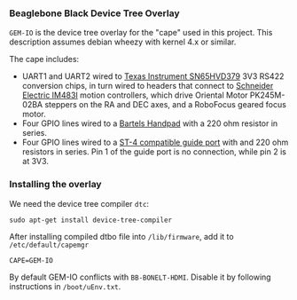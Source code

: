### Beaglebone Black Device Tree Overlay

`GEM-IO` is the device tree overlay for the "cape" used in this project.
This description assumes debian wheezy with kernel 4.x or similar.

The cape includes:
* UART1 and UART2 wired to [Texas Instrument SN65HVD379](http://www.ti.com/product/sn65hvd379) 3V3 RS422 conversion chips, in turn wired to headers that connect to [Schneider Electric IM483I](http://motion.schneider-electric.com/products/im483i_ie.html) motion controllers, which drive Oriental Motor PK245M-02BA steppers on the RA and DEC axes, and a RoboFocus geared focus motor.
* Four GPIO lines wired to a [Bartels Handpad](http://www.bbastrodesigns.com/handpad-assembly_notes.html) with a 220 ohm resistor in series.
* Four GPIO lines wired to a [ST-4 compatible guide port](http://www.store.shoestringastronomy.com/guide_port_cables.pdf) with and 220 ohm resistors in series.  Pin 1 of the guide port is no connection, while pin 2 is at 3V3.

### Installing the overlay

We need the device tree compiler `dtc`:
```
sudo apt-get install device-tree-compiler
```

After installing compiled dtbo file into `/lib/firmware`, add
it to `/etc/default/capemgr`
```
CAPE=GEM-IO
```

By default GEM-IO conflicts with  `BB-BONELT-HDMI`.  Disable it by following
instructions in `/boot/uEnv.txt`.
